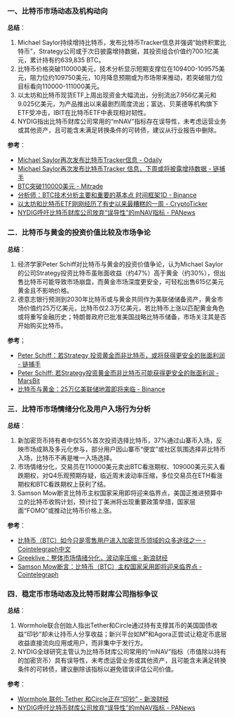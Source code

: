 ### 一、比特币市场动态及机构动向  
**总结**：  
1. Michael Saylor持续增持比特币，发布比特币Tracker信息并强调“始终积累比特币”，Strategy公司或于次日披露增持数据，其投资组合价值约700.1亿美元，累计持有约639,835 BTC。  
2. 比特币价格突破110000美元，技术分析显示短期支撑位在109400-109575美元，阻力位约109750美元，10月降息预期或为市场带来推动，若突破阻力位目标看向110000-111000美元。  
3. 以太坊和比特币现货ETF上周出现资金大幅流出，分别流出7.956亿美元和9.025亿美元，为产品推出以来最剧烈周度流出；富达、贝莱德等机构旗下ETF受冲击，IBIT在比特币ETF中表现相对韧性。  
4. NYDIG指出比特币财库公司常用的“mNAV”指标存在误导性，未考虑运营业务或其他资产，且可能含未满足转换条件的可转债，建议从行业报告中删除。  

**参考**：  
- [Michael Saylor再次发布比特币Tracker信息 - Odaily](https://www.odaily.news/zh-CN/newsflash/450307)  
- [Michael Saylor再次发布比特币Tracker 信息，下周或将披露增持数据 - 链捕手](https://www.chaincatcher.com/article/2209127)  
- [BTC突破110000美元 - Mitrade](https://www.mitrade.com/cn/insights/news/live-news/article_3_1155383_20250928.html)  
- [分析师：BTC技术分析主要和重要的基本点 时间框架1D - Binance](https://www.binance.com/zh-CN/square/post/30302382561449)  
- [以太坊和比特币ETF刚刚经历了有史以来最糟糕的一周 - CryptoTicker](https://cryptoticker.io/zh/%E4%BB%A5%E5%A4%AA%E5%9D%8A%E5%92%8C%E6%AF%94%E7%89%B9%E5%B8%81ETF%E5%88%9A%E5%88%9A%E7%BB%8F%E5%8E%86%E4%BA%86%E6%9C%89%E5%8F%B2%E4%BB%A5%E6%9D%A5%E6%9C%80%E7%B3%95%E7%9A%84-%E5%91%A8/)  
- [NYDIG呼吁比特币财库公司放弃“误导性”的mNAV指标 - PANews](https://www.panewslab.com/zh/articles/7792c603-d1f4-4b27-b67a-6690696f9366)  


### 二．比特币与黄金的投资价值比较及市场争论  
**总结**：  
1. 经济学家Peter Schiff对比特币与黄金的投资价值争论，认为Michael Saylor的公司Strategy投资比特币虽账面收益（约47%）高于黄金（约30%），但出售比特币可能导致市场崩盘，而黄金市场深度更安全，可轻松出售615亿美元黄金且不影响价格。  
2. 德意志银行预测到2030年比特币或与黄金共同作为美联储储备资产，黄金市场价值约25万亿美元，比特币仅2.3万亿美元，若比特币上涨以匹配黄金角色或将重写金融历史；特朗普政府已批准美国战略比特币储备，市场关注其是否开始购买比特币。  

**参考**；  
- [Peter Schiff：若Strategy 投资黄金而非比特币，或将获得更安全的账面利润 - 链捕手](https://www.chaincatcher.com/article/2209144)  
- [Peter Schiff: 若Strategy投资黄金而非比特币可能获得更安全的账面利润 - MarsBit](https://m.marsbit.co/flash/20250928232901022925.html)  
- [比特币与黄金：25万亿美联储地震即将来临 - Binance](https://www.binance.com/zh-CN/square/post/30254122011194)  


### 三．比特币市场情绪分化及用户入场行为分析  
**总结**：  
1. 新加密货币持有者中仅55%首次投资选择比特币，37%通过山寨币入场，反映市场成熟及多元化参与，部分用户因山寨币“便宜”或社区氛围选择非比特币入场，比特币不再是唯一入场选择。  
2. 市场情绪分化，交易员在110000美元卖出BTC看涨期权、109000美元买入看跌期权，对Q4乐观预期存疑，临近周末波动率压缩，多位交易员在ETH看涨期权和BTC看跌期权上获利了结。  
3. Samson Mow断言比特币主权国家采用即将迎来临界点，美国正推进预算中立的比特币收购计划，预计拉丁美洲将出现重要政策举措，国家层面“FOMO”或推动比特币价格上涨。  

  
**参考**：  
- [比特币（BTC）如今只是零售用户进入加密货币领域的众多途径之一 - Cointelegraph中文](https://cn.cointelegraph.com/news/crypto-users-skipping-bitcoin-for-altcoins-2025)  
- [Greeklive：整体市场情绪分化，波动率压缩 - 新浪财经](https://finance.sina.com.cn/blockchain/roll/2025-09-28/doc-infsaexf8783092.shtml)  
- [Samson Mow断言：比特币（BTC）主权国家采用即将迎来临界点 - Cointelegraph](https://cn.cointelegraph.com/news/bitcoin-fomo-nation-state-adoption-Jan3-samson-mow)  


### 四．稳定币市场动态及比特币财库公司指标争议  
**总结**：  
1. Wormhole联合创始人指出Tether和Circle通过持有支撑其币的美国国债收益“印钞”却未让持币人分享收益；新兴平台如M⁰和Agora正尝试让稳定币底层收益直接流向应用或用户，而非集中于发行方。  
2. NYDIG全球研究主管认为比特币财库公司常用的“mNAV”指标（市值除以持有的加密货币）具有误导性，未考虑运营业务或其他资产，且可能含未满足转换条件的可转债，建议删除该指标以避免错误评估公司价值。  

**参考**：  
- [Wormhole 联创: Tether 和Circle正在“印钞” - 新浪财经](https://finance.sina.com.cn/blockchain/roll/2025-09-28/doc-infsaexf8782642.shtml)  
- [NYDIG呼吁比特币财库公司放弃“误导性”的mNAV指标 - PANews](https://www.panewslab.com/zh/articles/7792c603-d1f4-4b27-b67a-6690696f9366)